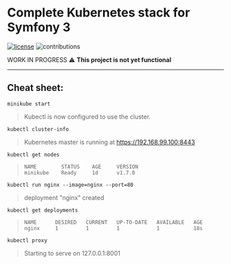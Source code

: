# Complete Kubernetes stack for Symfony 3

[![license](https://img.shields.io/github/license/mashape/apistatus.svg?style=flat-square)](LICENSE)
![contributions](https://img.shields.io/badge/contributions-welcome-brightgreen.svg?style=flat-square)

WORK IN PROGRESS :warning: **This project is not yet functional**

---

## Cheat sheet:

`minikube start`
> Kubectl is now configured to use the cluster.

`kubectl cluster-info`
> Kubernetes master is running at https://192.168.99.100:8443

`kubectl get nodes`
> ```
> NAME        STATUS    AGE     VERSION
> minikube    Ready     1d      v1.7.0
> ```

`kubectl run nginx --image=nginx --port=80`
> deployment "nginx" created

`kubectl get deployments`
> ```
> NAME      DESIRED   CURRENT   UP-TO-DATE   AVAILABLE   AGE
> nginx     1         1         1            1           18s
> ```

`kubectl proxy`
> Starting to serve on 127.0.0.1:8001

